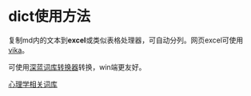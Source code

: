# dict使用方法

复制md内的文本到**excel**或类似表格处理器，可自动分列。网页excel可使用[vika](vika.cn)。

可使用[深蓝词库转换器](https://github.com/studyzy/imewlconverter)转换，win端更友好。

[心理学相关词库](https://vika.cn/workbench/fodjptVpt64i4)
